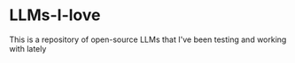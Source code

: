 # LLMs-I-love
This is a repository of open-source LLMs that I've been testing and working with lately
